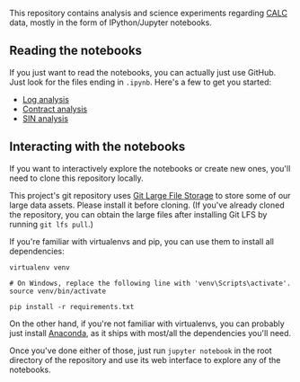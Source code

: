 This repository contains analysis and science experiments regarding
[CALC][] data, mostly in the form of IPython/Jupyter notebooks.

## Reading the notebooks

If you just want to read the notebooks, you can actually just use
GitHub. Just look for the files ending in `.ipynb`. Here's a few to get
you started:

  * [Log analysis](log-analysis/log-analysis.ipynb)
  * [Contract analysis](contract-analysis/contract-analysis.ipynb)
  * [SIN analysis](contract-analysis/sin-analysis.ipynb)

## Interacting with the notebooks

If you want to interactively explore the notebooks or create new ones,
you'll need to clone this repository locally.

This project's git repository uses [Git Large File Storage][git-lfs] to
store some of our large data assets. Please install it before cloning. (If
you've already cloned the repository, you can obtain the large files after
installing Git LFS by running `git lfs pull`.)

If you're familiar with virtualenvs and pip, you can use them
to install all dependencies:

```
virtualenv venv

# On Windows, replace the following line with 'venv\Scripts\activate'.
source venv/bin/activate

pip install -r requirements.txt
```

On the other hand, if you're not familiar with virtualenvs, you can
probably just install [Anaconda][], as it ships with most/all the
dependencies you'll need.

Once you've done either of those, just run `jupyter notebook` in the
root directory of the repository and use its web interface to explore
any of the notebooks.

[CALC]: https://github.com/18F/calc
[git-lfs]: https://git-lfs.github.com/
[Anaconda]: https://www.continuum.io/downloads
